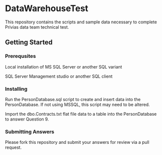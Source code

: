 # DataWarehouseTest

This repository contains the scripts and sample data necessary to complete Privias data team technical test. 

## Getting Started

### Prerequsites

Local installation of MS SQL Server or another SQL variant

SQL Server Management studio or another SQL client

### Installing
Run the PersonDatabase.sql script to create and insert data into the PersonDatabase. If not using MSSQL, this script may need to be altered. 

Import the dbo.Contracts.txt flat file data to a table into the PersonDatabase to answer Question 9.

### Submitting Answers

Please fork this repository and submit your answers for review via a pull request.



